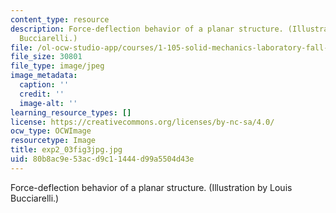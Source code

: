 ```yaml
---
content_type: resource
description: Force-deflection behavior of a planar structure. (Illustration by Louis
  Bucciarelli.)
file: /ol-ocw-studio-app/courses/1-105-solid-mechanics-laboratory-fall-2003/80b8ac9e53acd9c11444d99a5504d43e_exp2_03fig3jpg.jpg
file_size: 30801
file_type: image/jpeg
image_metadata:
  caption: ''
  credit: ''
  image-alt: ''
learning_resource_types: []
license: https://creativecommons.org/licenses/by-nc-sa/4.0/
ocw_type: OCWImage
resourcetype: Image
title: exp2_03fig3jpg.jpg
uid: 80b8ac9e-53ac-d9c1-1444-d99a5504d43e
---
```

Force-deflection behavior of a planar structure. (Illustration by Louis Bucciarelli.)